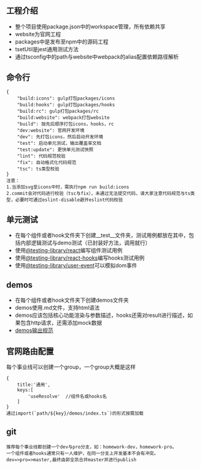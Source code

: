 ## 工程介绍
*  整个项目使用package.json中的workspace管理，所有依赖共享
*  website为官网工程
*  packages中是发布至npm中的源码工程
*  tsetUtil是jest通用测试方法
*  通过tsconfig中的path与website中webpack的alias配置依赖路径解析

## 命令行
```
{
    "build:icons": gulp打包packages/icons          
    "build:hooks": gulp打包packages/hooks  
    "build:rc": gulp打包packages/rc
    "build:website": webpack打包website
    "build": 按先后顺序打包icons，hooks，rc
    "dev:website": 官网开发环境
    "dev": 先打包icons，然后启动开发环境
    "test": 启动单元测试，输出覆盖率文档
    "test:update": 更快单元测试快照
    "lint": 代码规范校验
    "fix": 自动格式化代码规范
    "tsc": ts类型校验
}
注意：
1.当添加svg至icons中时，需执行npm run build:icons
2.commit会对代码进行校验（tsc与fix），未通过无法提交代码，请大家注意代码规范与ts类型，必要时可通过eslint-disable避开eslint代码校验
```

## 单元测试
*  在每个组件或者hook文件夹下创建__test__文件夹，测试用例都放在其中，包括内部逻辑测试与demo测试（已封装好方法，调用就行）
*  使用[@testing-library/react](https://testing-library.com/docs/react-testing-library/intro)编写组件测试用例
*  使用[@testing-library/react-hooks](https://react-hooks-testing-library.com/reference/api/)编写hooks测试用例
*  使用[@testing-library/user-event](https://testing-library.com/docs/ecosystem-user-event)可以模拟dom事件

## demos
*  在每个组件或者hook文件夹下创建demos文件夹
*  demos使用.md文件，支持html语法
*  demos应该包括核心功能渲染与参数描述，hooks还需对result进行描述，如果包含http请求，还需添加mock数据
*  [demos输出规范](https://gitlab.leke.cn/frontend/fe-basics/leke-base/-/blob/master/packages/rc/components/MiniHeader/demos/index.ts)

## 官网路由配置
每个事业线可以创建一个group，一个group大概是这样
```
{
    title:'通用',
    keys:[
        'useResolve'  //组件名或hooks名
    ]
}
通过import(`path/${key}/demos/index.ts`)的形式按需加载
```

## git
```
推荐每个事业线都创建一个dev与pro分支，如：homework-dev，homework-pro。
一个组件或者hooks通常只有一人维护，在同一分支上开发基本不会有冲突。
dev=>pro=>master,最终由郭全凯合并master并进行publish
```

